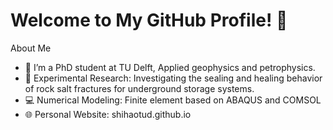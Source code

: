 # Welcome to My GitHub Profile! 👋

About Me
- 🌱 I’m a PhD student at TU Delft, Applied geophysics and petrophysics.
- 🚀 Experimental Research: Investigating the sealing and healing behavior of rock salt fractures for underground storage systems.
- 💻 Numerical Modeling: Finite element based on ABAQUS and COMSOL
- 🌐 Personal Website: shihaotud.github.io

